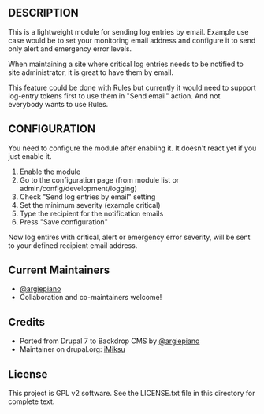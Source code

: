 ## DESCRIPTION
This is a lightweight module for sending log entries by email. Example use case
would be to set your monitoring email address and configure it to send only
alert and emergency error levels.

When maintaining a site where critical log entries needs to be notified to site administrator, it is great to have them by email.

This feature could be done with Rules but currently it would need to support log-entry tokens first to use them in "Send email" action. And not everybody wants to use Rules.

## CONFIGURATION
You need to configure the module after enabling it. It doesn't react yet if you
just enable it.

1) Enable the module
2) Go to the configuration page (from module list or
   admin/config/development/logging)
3) Check "Send log entries by email" setting
4) Set the minimum severity (example critical)
5) Type the recipient for the notification emails
6) Press "Save configuration"

Now log entires with critical, alert or emergency error severity, will be sent
to your defined recipient email address.

## Current Maintainers
 - [@argiepiano](https://github.com/argiepiano)
 - Collaboration and co-maintainers welcome!

## Credits
 - Ported from Drupal 7 to Backdrop CMS by [@argiepiano](https://github.com/argiepiano)
 - Maintainer on drupal.org: [iMiksu](https://www.drupal.org/u/imiksu)

## License

This project is GPL v2 software. See the LICENSE.txt file in this directory for
complete text.
